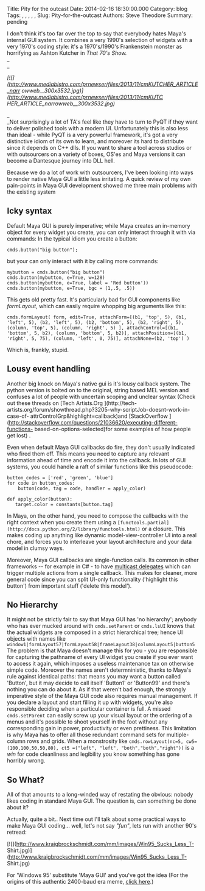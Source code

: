 Title: Pity for the outcast
Date: 2014-02-16 18:30:00.000
Category: blog
Tags: , , , , , 
Slug: Pity-for-the-outcast
Authors: Steve Theodore
Summary: pending

I don't think it's too far over the top to say that everybody hates Maya's
internal GUI system. It combines a very 1990's selection of widgets with a
very 1970's coding style: it's a  1970's/1990's Frankenstein monster as
horrifying as Ashton Kutcher in _That 70's Show._  
_  
_

_[![](http://www.mediabistro.com/prnewser/files/2013/11/cmKUTCHER_ARTICLE_narr
owweb__300x3532.jpg)](http://www.mediabistro.com/prnewser/files/2013/11/cmKUTC
HER_ARTICLE_narrowweb__300x3532.jpg)_

  
_  
_Not surprisingly a lot of TA's feel like they have to turn to PyQT if they
want to deliver polished tools with a modern UI.  Unfortunately this is also
less than ideal - while PyQT is a very powerful framework, it's got a very
distinctive idiom of its own to learn, and moreover its hard to distribute
since it depends on C++ dlls.  If you want to share a tool across studios or
with outsourcers on a variety of boxes, OS'es and Maya versions it can become
a Dantesque journey into DLL hell.  
  
Because we do a lot of work with outsourcers, I've been looking into ways to
render native Maya GUI a little less irritating. A quick review of my own
pain-points in Maya GUI development showed me three main problems with the
existing system  
  
  

## Icky syntax

Default Maya GUI is purely imperative; while Maya creates an in-memory object
for every widget you create, you can only interact through it with via
commands: In the typical idiom you create a button:

  

    
    
    cmds.button("big button");

  
but your can only interact with it by calling more commands:  

  

    
    
    mybutton = cmds.button("big button")  
    cmds.button(mybutton, e=True, w=128)  
    cmds.button(mybutton, e=True, label = 'Red button'))  
    cmds.button(mybutton, e=True, bgc = (1,.5, .5))  
    

  

This gets old pretty fast.  It's particularly bad for GUI components like
_formLayout_, which can easily require whopping big arguments like this:

    
    
      
    cmds.formLayout( form, edit=True, attachForm=[(b1, 'top', 5), (b1, 'left', 5), (b2, 'left', 5), (b2, 'bottom', 5), (b2, 'right', 5), (column, 'top', 5), (column, 'right', 5) ], attachControl=[(b1, 'bottom', 5, b2), (column, 'bottom', 5, b2)], attachPosition=[(b1, 'right', 5, 75), (column, 'left', 0, 75)], attachNone=(b2, 'top') )  
    

  
Which is, frankly, stupid.  

##

## Lousy event handling

Another big knock on Maya's native gui is it's lousy callback system. The
python version is bolted on to the original, string based MEL version and
confuses a lot of people with uncertain scoping and unclear syntax (Check out
these threads on [Tech Artists.Org ](http://tech-
artists.org/forum/showthread.php?3205-why-scriptJob-doesnt-work-in-case-of-
attrControlGrp&highlight=callback)and  [StackOverflow
](http://stackoverflow.com/questions/21036620/executing-different-functions-
based-on-options-selected)for some examples of how people get lost) .  
  
Even when default Maya GUI callbacks do fire, they don't usually indicated who
fired them off. This means you need to capture any relevant information ahead
of time and encode it into the callback. In lots of GUI systems, you could
handle a raft of similar functions like this pseudocode:  

    
    
      
    button_codes = ['red', 'green', 'blue']  
    for code in button_codes:  
        button(code, tag = code, handler = apply_color)  
      
    def apply_color(button):  
       target.color = constants[button.tag]  
    
    
    
      
    

In Maya, on the other hand, you need to compose the callbacks with the right
context when you create them using a
`[functools.partial](http://docs.python.org/2/library/functools.html)` or a
closure.  This makes coding up anything like dynamic model-view-controller UI
into a real chore, and forces you to interleave your layout architecture and
your data model in clumsy ways.  
  
Moreover, Maya GUI callbacks are single-function calls. Its common in other
frameworks -- for example in C#  \- to have [multicast
delegates](http://msdn.microsoft.com/en-us/library/ms173175.aspx) which can
trigger multiple actions from a single callback. This makes for cleaner, more
general code since you can split UI-only functionality ('highlight this
button') from important stuff ('delete this model').  

##

## No Hierarchy

It might not be strictly fair to say that Maya GUI has 'no hierarchy'; anybody
who has ever mucked around with `cmds.setParent` or `cmds.lsUI` knows that the
actual widgets are composed in a strict hierarchical tree; hence UI objects
with names like  
`window1|formLayout57|formLayout58|frameLayout38|columnLayout5|button5`  
The problem is that Maya doesn't manage this for you - you are responsible for
capturing the pathname of every UI widget you create if you ever want to
access it again, which imposes a useless maintenance tax on otherwise simple
code. Moreover the names aren't determninistic, thanks to Maya's rule against
identical paths: that means you may want a button called 'Button', but it may
decide to call itself 'Button1' or 'Button99' and there's nothing you can do
about it. As if that weren't bad enough, the strongly imperative style of the
Maya GUI code also requires manual management. If you declare a layout and
start filling it up with widgets, you're also responsible deciding when a
particular container is full. A missed `cmds.setParent` can easily screw up
your visual layout or the ordering of a menus and it's possible to shoot
yourself in the foot without any corresponding gain in power, productivity or
even prettiness. This limitation is why Maya has to offer all those redundant
command sets for multiple-column rows and grids. When a monstrosity like
`cmds.rowLayout(nc=5, cw5=(100,100,50,50,80), ct5 =("left", "left",
"both","both","right"))` is a _win_ for code cleanliness and legibility you
know something has gone horribly wrong.

  
  

## So What?

All of that amounts to a long-winded way of restating the obvious: nobody
likes coding in standard Maya GUI.  The question is, can something be done
about it?

  

Actually, quite a bit..  Next time out I'll talk about some practical ways to
make Maya GUI coding... well, let's not say _"fun"_, lets run with another
90's retread:

  

[![](http://www.kraigbrockschmidt.com/mm/images/Win95_Sucks_Less_T-
Shirt.jpg)](http://www.kraigbrockschmidt.com/mm/images/Win95_Sucks_Less_T-
Shirt.jpg)

  

For 'Windows 95' substitute 'Maya GUI' and you've got the idea (For the
origins of this authentic 2400-baud era meme, [click
here](http://blogs.msdn.com/b/oldnewthing/archive/2010/08/24/10053386.aspx).)



